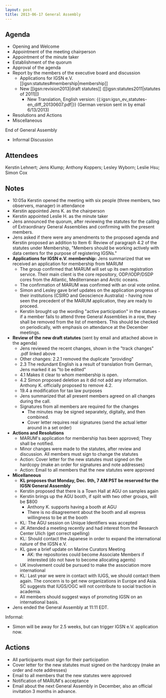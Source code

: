 ```yaml
---
layout: post
title: 2013-06-17 General Assembly
---
```


## Agenda ##
   - Opening and Welcome
   - Appointment of the meeting chairperson
   - Appointment of the minute taker
   - Establishment of the quorum
   - Approval of the agenda
   - Report by the members of the executive board and discussion
     - Applications for IGSN e.V. [[igsn:statutes#membership|membership]]
     - New [[igsn:revision2013|draft statutes]] ([[igsn:statutes2011|statutes of 2011]])
       - New Translation, English version: {{:igsn:igsn_ev_statutes-en_diff_20130607.pdf|}} (German version sent in by email 6/13/2013)
   - Resolutions and Actions
   - Miscellaneous

End of General Assembly

   - Informal Discussion
   
## Attendees ##

Kerstin Lehnert; Jens Klump; Anthony Koppers; Lesley Wyborn; Leslie Hsu; Simon Cox


## Notes ##

   - 10:05a Kerstin opened the meeting with six people (three members, two observers, manager) in attendance
   - Kerstin appointed Jens K. as the chairperson
   - Kerstin appointed Leslie H. as the minute taker
   - Jens announced the quorum, after reviewing the statutes for the calling of Extraordinary General Assemblies and confirming with the present members.
   - Jens asked if there were any amendments to the proposed agenda and Kerstin proposed an addition to Item 6: Review of paragraph 4.2 of the statutes under Membership, "Members should be working actively with data centers for the purpose of registering IGSNs."
   - **Applications for IGSN e.V. membership:** Jens summarized that we received an application for membership from MARUM
     - The group confirmed that MARUM will set up its own registration service. Their main client is the core repository, ODP/IODP/DSDP cores from the Atlantic, Mediterranean and Arctic oceans.
     - The confirmation of MARUM was confirmed with an oral vote online.
     - Simon and Lesley gave brief updates on the application progress of their institutions (CSIRO and Geoscience Australia) - having now seen the precedent of the MARUM application, they are ready to proceed.
     - Kerstin brought up the wording "active participation" in the statues - if a member fails to attend three General Assemblies in a row, they shall be removed from the list of members. This should be checked on periodically, with emphasis on attendance at the December meetings.
   - **Review of the new draft statutes** (sent by email and attached above in the agenda)
     - Jens reviewed the recent changes, shown in the "track changes" .pdf linked above 
     - Other changes: 2.2.1 removed the duplicate "providing"
     - 2.3 The redundant English is a result of translation from German, Jens marked it as "to be edited"
     - 4.1 Makes it clear to whom membership is open.
     - 4.2 Simon proposed deletion as it did not add any information. Anthony K. officially proposed to remove 4.2. 
     - 19.4 a modification for tax law purposes
     - Jens summarized that all present members agreed on all changes during the call.
     - Signatures from all members are required for the changes
       - The minutes may be signed separately, digitally, and then combined.
       - Cover letter requires real signatures  (send the actual letter around in a set order)
   - **Actions and Resolutions**
     - MARUM's application for membership has been approved; They shall be notified.
     - Minor changes were made to the statutes, after review and discussion. All members must sign to change the statutes
     - Action: Cover letter for the new statutes must signed on the hardcopy (make an order for signatures and note addresses)
     - Action: Email to all members that the new statutes were approved
   - **Micellaneous**
     - **KL proposes that Monday, Dec. 9th, 7 AM PST be reserved for the IGSN General Assembly**
     - Kerstin proposed that there is a Town Hall at AGU on samples again
     - Kerstin brings up the AGU booth, if split with two other groups, will be $800
         - Anthony K. supports having a booth at AGU
         - There is no disagreement about the booth and all express willingness to be at the booth
     - KL: The AGU session on Unique Identifiers was accepted
     - JK Attended a meeting recently and had interest from the Research Center Ulich (get correct spelling)
     - KL: Should contact the Japanese in order to expand the international nature of the IGSN e.V.
     - KL gave a brief update on Marine Curators Meeting
       - AK: the repositories could become Associate Members if interested (do not have to become allocating agents)
     - UK involvement could be pursued to make the association more international
     - KL: Last year we were in contact with IUGS, we should contact them again. The concern is to get new organizations in Europe and Asia. SC suggests that IUGS/OGC will not contribute to social traction in academia.
     - All members should suggest ways of promoting IGSN on an international basis.
   - Jens ended the General Assembly at 11:11 EDT.

Informal:
   -  Simon will be away for 2.5 weeks, but can trigger IGSN e.V. application now.

## Actions ##

   - All participants must sign for their participation
   - Cover letter for the new statutes must signed on the hardcopy (make an order and note addresses)
   - Email to all members that the new statutes were approved
   - Notification of MARUM's acceptance
   - Email about the next General Assembly in December, also an official invitation 3 months in advance.

